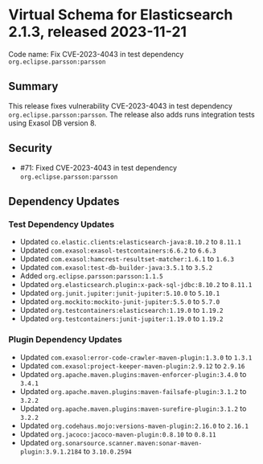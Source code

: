 # Virtual Schema for Elasticsearch 2.1.3, released 2023-11-21

Code name: Fix CVE-2023-4043 in test dependency `org.eclipse.parsson:parsson`

## Summary

This release fixes vulnerability CVE-2023-4043 in test dependency `org.eclipse.parsson:parsson`. The release also adds runs integration tests using Exasol DB version 8.

## Security

* #71: Fixed CVE-2023-4043 in test dependency `org.eclipse.parsson:parsson`

## Dependency Updates

### Test Dependency Updates

* Updated `co.elastic.clients:elasticsearch-java:8.10.2` to `8.11.1`
* Updated `com.exasol:exasol-testcontainers:6.6.2` to `6.6.3`
* Updated `com.exasol:hamcrest-resultset-matcher:1.6.1` to `1.6.3`
* Updated `com.exasol:test-db-builder-java:3.5.1` to `3.5.2`
* Added `org.eclipse.parsson:parsson:1.1.5`
* Updated `org.elasticsearch.plugin:x-pack-sql-jdbc:8.10.2` to `8.11.1`
* Updated `org.junit.jupiter:junit-jupiter:5.10.0` to `5.10.1`
* Updated `org.mockito:mockito-junit-jupiter:5.5.0` to `5.7.0`
* Updated `org.testcontainers:elasticsearch:1.19.0` to `1.19.2`
* Updated `org.testcontainers:junit-jupiter:1.19.0` to `1.19.2`

### Plugin Dependency Updates

* Updated `com.exasol:error-code-crawler-maven-plugin:1.3.0` to `1.3.1`
* Updated `com.exasol:project-keeper-maven-plugin:2.9.12` to `2.9.16`
* Updated `org.apache.maven.plugins:maven-enforcer-plugin:3.4.0` to `3.4.1`
* Updated `org.apache.maven.plugins:maven-failsafe-plugin:3.1.2` to `3.2.2`
* Updated `org.apache.maven.plugins:maven-surefire-plugin:3.1.2` to `3.2.2`
* Updated `org.codehaus.mojo:versions-maven-plugin:2.16.0` to `2.16.1`
* Updated `org.jacoco:jacoco-maven-plugin:0.8.10` to `0.8.11`
* Updated `org.sonarsource.scanner.maven:sonar-maven-plugin:3.9.1.2184` to `3.10.0.2594`
